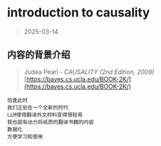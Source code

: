 # introduction to causality
>2025-03-14



## 内容的背景介绍
>Judea Pearl - *CAUSALITY (2nd Edition, 2009)* [https://bayes.cs.ucla.edu/BOOK-2K/](https://bayes.cs.ucla.edu/BOOK-2K/)


```admonish tip
恰逢此时  
我们正处在一个全新的时代  
LLM使得翻译外文材料变得很轻易  
我也就有动力将纸质的翻译书籍的内容  
数据化  
方便学习和使用
```

